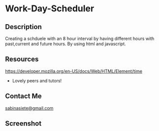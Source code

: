 # Work-Day-Scheduler

## Description
Creating a schduele with an 8 hour interval by having different hours with past,current and future hours. By using html and javascript.

## Resources
https://developer.mozilla.org/en-US/docs/Web/HTML/Element/time
- Lovely peers and tutors!

## Contact Me
sabinasiete@gmail.com

## Screenshot
